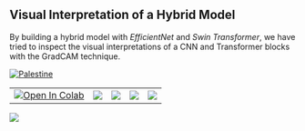 ## Visual Interpretation of a Hybrid Model 

By building a hybrid model with *EfficientNet* and *Swin Transformer*, we have tried to inspect the visual interpretations of a CNN and Transformer blocks with the GradCAM technique. 

[![Palestine](https://img.shields.io/badge/Free-Palestine-white?labelColor=green)](https://twitter.com/search?q=%23FreePalestine&src=typed_query)


<table class="tfo-notebook-buttons" align="center">
  <td>
    <a href="https://colab.research.google.com/drive/1usxq9yhZthyapAnzFfFObQ7RjXPicAop?usp=sharing" target="_parent"><img src="https://colab.research.google.com/assets/colab-badge.svg" alt="Open In Colab"/></a>
  </td>
    
  <td>
    <a target="_blank" href="https://github.com/innat/Hybrid-EfficientNet-Swin-Transformer"><img src="https://img.shields.io/badge/GitHub-View%20source-lightgrey" /></a>
  </td>
    
   <td>
    <a target="_blank" href="https://deepnote.com/workspace/mohammed-innat-36e929bc-ce23-4d95-9ddc-a9c6662eb7d6/project/Notebooks-32e94ef4-8ce0-4cc4-8042-49862519f3f2/%2F%5BDeepnote%5D_HENetSwinT.ipynb"><img src="https://deepnote.com/buttons/launch-in-deepnote-small.svg" /></a>
  </td>
    
   <td>
    <a target="_blank" href="https://www.kaggle.com/code/ipythonx/tf-hybrid-efficientnet-swin-transformer-gradcam"><img src="https://kaggle.com/static/images/open-in-kaggle.svg" /></a>
   </td>
    
   <td>
    <a target="_blank" href="https://huggingface.co/spaces/innat/HybridModel-GradCAM"><img src="https://img.shields.io/badge/Try%20on-Gradio-orange" /></a>
   </td>
    
</table>


![](https://user-images.githubusercontent.com/17668390/149625554-b9c7074a-2137-49d5-8726-a3fbfa3f9a4c.gif)

